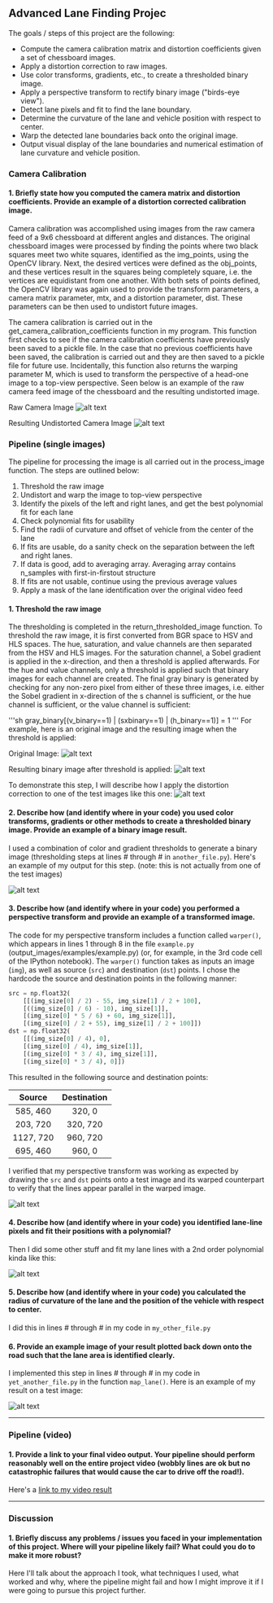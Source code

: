 ## Advanced Lane Finding Projec

The goals / steps of this project are the following:

* Compute the camera calibration matrix and distortion coefficients given a set of chessboard images.
* Apply a distortion correction to raw images.
* Use color transforms, gradients, etc., to create a thresholded binary image.
* Apply a perspective transform to rectify binary image ("birds-eye view").
* Detect lane pixels and fit to find the lane boundary.
* Determine the curvature of the lane and vehicle position with respect to center.
* Warp the detected lane boundaries back onto the original image.
* Output visual display of the lane boundaries and numerical estimation of lane curvature and vehicle position.

[//]: # (Image References)

[image1]: ./camera_cal/calibration1.png "Undistorted"
[image2]: ./output_images/fig1.png "Resulting Undistorted Image"
[image3]: ./output_images/fig2original.jpg "Original road image"
[image4]: ./output_images/fig2result.jpg "Result road image"
[image5]: ./examples/color_fit_lines.jpg "Fit Visual"
[image6]: ./examples/example_output.jpg "Output"
[video1]: ./project_video.mp4 "Video"

### Camera Calibration

#### 1. Briefly state how you computed the camera matrix and distortion coefficients. Provide an example of a distortion corrected calibration image.

Camera calibration was accomplished using images from the raw camera feed of a 9x6 chessboard at different angles and distances. The original chessboard images were processed by finding the points where two black squares meet two white squares, identified as the img_points, using the OpenCV library. Next, the desired vertices were defined as the obj_points, and these vertices result in the squares being completely square, i.e. the vertices are equidistant from one another. With both sets of points defined, the OpenCV library was again used to provide the transform parameters, a camera matrix parameter, mtx, and a distortion parameter, dist. These parameters can be then used to undistort future images. 

The camera calibration is carried out in the get_camera_calibration_coefficients function in my program. This function first checks to see if the camera calibration coefficients have previously been saved to a pickle file. In the case that no previous coefficients have been saved, the calibration is carried out and they are then saved to a pickle file for future use. Incidentally, this function also returns the warping parameter M, which is used to transform the perspective of a head-one image to a top-view perspective. Seen below is an example of the raw camera feed image of the chessboard and the resulting undistorted image. 

Raw Camera Image
![alt text][image1]

Resulting Undistorted Camera Image
![alt text][image2]

### Pipeline (single images)

The pipeline for processing the image is all carried out in the process_image function. The steps are outlined below: 	 
1)	Threshold the raw image 
2)	Undistort and warp the image to top-view perspective 
3)	Identify the pixels of the left and right lanes, and get the best polynomial fit for each lane 
4)	Check polynomial fits for usability 
5)	Find the radii of curvature and offset of vehicle from the center of the lane 
6)	If fits are usable, do a sanity check on the separation between the left and right lanes.  
7)	If data is good, add to averaging array. Averaging array contains n_samples with first-in-firstout structure 
8)	If fits are not usable, continue using the previous average values 
9)	Apply a mask of the lane identification over the original video feed 

#### 1. Threshold the raw image

The thresholding is completed in the return_thresholded_image function. To threshold the raw image, it is first converted from BGR space to HSV and HLS spaces. The hue, saturation, and value channels are then separated from the HSV and HLS images. For the saturation channel, a Sobel gradient is applied in the x-direction, and then a threshold is applied afterwards. For the hue and value channels, only a threshold is applied such that binary images for each channel are created. The final gray binary is generated by checking for any non-zero pixel from either of these three images, i.e. either the Sobel gradient in x-direction of the s channel is sufficient, or the hue channel is sufficient, or the value channel is sufficient: 

'''sh
gray_binary[(v_binary==1) | (sxbinary==1) | (h_binary==1)] = 1 
'''
For example, here is an original image and the resulting image when the threshold is applied: 

Original Image:
![alt text][image3]

Resulting binary image after threshold is applied:
![alt text][image4]


To demonstrate this step, I will describe how I apply the distortion correction to one of the test images like this one:
![alt text][image2]

#### 2. Describe how (and identify where in your code) you used color transforms, gradients or other methods to create a thresholded binary image.  Provide an example of a binary image result.

I used a combination of color and gradient thresholds to generate a binary image (thresholding steps at lines # through # in `another_file.py`).  Here's an example of my output for this step.  (note: this is not actually from one of the test images)

![alt text][image3]

#### 3. Describe how (and identify where in your code) you performed a perspective transform and provide an example of a transformed image.

The code for my perspective transform includes a function called `warper()`, which appears in lines 1 through 8 in the file `example.py` (output_images/examples/example.py) (or, for example, in the 3rd code cell of the IPython notebook).  The `warper()` function takes as inputs an image (`img`), as well as source (`src`) and destination (`dst`) points.  I chose the hardcode the source and destination points in the following manner:

```python
src = np.float32(
    [[(img_size[0] / 2) - 55, img_size[1] / 2 + 100],
    [((img_size[0] / 6) - 10), img_size[1]],
    [(img_size[0] * 5 / 6) + 60, img_size[1]],
    [(img_size[0] / 2 + 55), img_size[1] / 2 + 100]])
dst = np.float32(
    [[(img_size[0] / 4), 0],
    [(img_size[0] / 4), img_size[1]],
    [(img_size[0] * 3 / 4), img_size[1]],
    [(img_size[0] * 3 / 4), 0]])
```

This resulted in the following source and destination points:

| Source        | Destination   | 
|:-------------:|:-------------:| 
| 585, 460      | 320, 0        | 
| 203, 720      | 320, 720      |
| 1127, 720     | 960, 720      |
| 695, 460      | 960, 0        |

I verified that my perspective transform was working as expected by drawing the `src` and `dst` points onto a test image and its warped counterpart to verify that the lines appear parallel in the warped image.

![alt text][image4]

#### 4. Describe how (and identify where in your code) you identified lane-line pixels and fit their positions with a polynomial?

Then I did some other stuff and fit my lane lines with a 2nd order polynomial kinda like this:

![alt text][image5]

#### 5. Describe how (and identify where in your code) you calculated the radius of curvature of the lane and the position of the vehicle with respect to center.

I did this in lines # through # in my code in `my_other_file.py`

#### 6. Provide an example image of your result plotted back down onto the road such that the lane area is identified clearly.

I implemented this step in lines # through # in my code in `yet_another_file.py` in the function `map_lane()`.  Here is an example of my result on a test image:

![alt text][image6]

---

### Pipeline (video)

#### 1. Provide a link to your final video output.  Your pipeline should perform reasonably well on the entire project video (wobbly lines are ok but no catastrophic failures that would cause the car to drive off the road!).

Here's a [link to my video result](./project_video.mp4)

---

### Discussion

#### 1. Briefly discuss any problems / issues you faced in your implementation of this project.  Where will your pipeline likely fail?  What could you do to make it more robust?

Here I'll talk about the approach I took, what techniques I used, what worked and why, where the pipeline might fail and how I might improve it if I were going to pursue this project further.  
